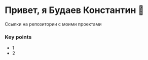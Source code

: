 # Привет, я Будаев Константин 👋
Ссылки на репозитории с моими проектами

### Key points
*   1
*   2
